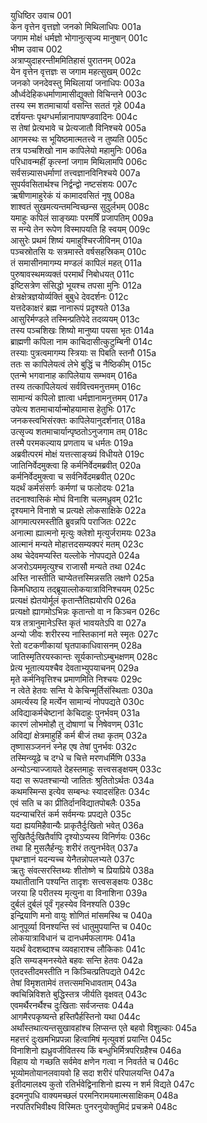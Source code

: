 युधिष्ठिर उवाच	001    
केन वृत्तेन वृत्तज्ञो जनको मिथिलाधिपः	001a  
जगाम मोक्षं धर्मज्ञो भोगानुत्सृज्य मानुषान्	001c  
भीष्म उवाच	002    
अत्राप्युदाहरन्तीममितिहासं पुरातनम्	002a  
येन वृत्तेन वृत्तज्ञः स जगाम महत्सुखम्	002c  
जनको जनदेवस्तु मिथिलायां जनाधिपः	003a  
और्ध्वदेहिकधर्माणामासीद्युक्तो विचिन्तने	003c  
तस्य स्म शतमाचार्या वसन्ति सततं गृहे	004a  
दर्शयन्तः पृथग्धर्मान्नानापाषण्डवादिनः	004c  
स तेषां प्रेत्यभावे च प्रेत्यजातौ विनिश्चये	005a  
आगमस्थः स भूयिष्ठमात्मतत्त्वे न तुष्यति	005c  
तत्र पञ्चशिखो नाम कापिलेयो महामुनिः	006a  
परिधावन्महीं कृत्स्नां जगाम मिथिलामपि	006c  
सर्वसन्न्यासधर्माणां तत्त्वज्ञानविनिश्चये	007a  
सुपर्यवसितार्थश्च निर्द्वन्द्वो नष्टसंशयः	007c  
ऋषीणामाहुरेकं यं कामादवसितं नृषु	008a  
शाश्वतं सुखमत्यन्तमन्विच्छन्स सुदुर्लभम्	008c  
यमाहुः कपिलं साङ्ख्याः परमर्षिं प्रजापतिम्	009a  
स मन्ये तेन रूपेण विस्मापयति हि स्वयम्	009c  
आसुरेः प्रथमं शिष्यं यमाहुश्चिरजीविनम्	010a  
पञ्चस्रोतसि यः सत्रमास्ते वर्षसहस्रिकम्	010c  
तं समासीनमागम्य मण्डलं कापिलं महत्	011a  
पुरुषावस्थमव्यक्तं परमार्थं निबोधयत्	011c  
इष्टिसत्रेण संसिद्धो भूयश्च तपसा मुनिः	012a  
क्षेत्रक्षेत्रज्ञयोर्व्यक्तिं बुबुधे देवदर्शनः	012c  
यत्तदेकाक्षरं ब्रह्म नानारूपं प्रदृश्यते	013a  
आसुरिर्मण्डले तस्मिन्प्रतिपेदे तदव्ययम्	013c  
तस्य पञ्चशिखः शिष्यो मानुष्या पयसा भृतः	014a  
ब्राह्मणी कपिला नाम काचिदासीत्कुटुम्बिनी	014c  
तस्याः पुत्रत्वमागम्य स्त्रियाः स पिबति स्तनौ	015a  
ततः स कापिलेयत्वं लेभे बुद्धिं च नैष्ठिकीम्	015c  
एतन्मे भगवानाह कापिलेयाय सम्भवम्	016a  
तस्य तत्कापिलेयत्वं सर्ववित्त्वमनुत्तमम्	016c  
सामान्यं कपिलो ज्ञात्वा धर्मज्ञानामनुत्तमम्	017a  
उपेत्य शतमाचार्यान्मोहयामास हेतुभिः	017c  
जनकस्त्वभिसंरक्तः कापिलेयानुदर्शनात्	018a  
उत्सृज्य शतमाचार्यान्पृष्ठतोऽनुजगाम तम्	018c  
तस्मै परमकल्याय प्रणताय च धर्मतः	019a  
अब्रवीत्परमं मोक्षं यत्तत्साङ्ख्यं विधीयते	019c  
जातिनिर्वेदमुक्त्वा हि कर्मनिर्वेदमब्रवीत्	020a  
कर्मनिर्वेदमुक्त्वा च सर्वनिर्वेदमब्रवीत्	020c  
यदर्थं कर्मसंसर्गः कर्मणां च फलोदयः	021a  
तदनाश्वासिकं मोघं विनाशि चलमध्रुवम्	021c  
दृश्यमाने विनाशे च प्रत्यक्षे लोकसाक्षिके	022a  
आगमात्परमस्तीति ब्रुवन्नपि पराजितः	022c  
अनात्मा ह्यात्मनो मृत्युः क्लेशो मृत्युर्जरामयः	023a  
आत्मानं मन्यते मोहात्तदसम्यक्परं मतम्	023c  
अथ चेदेवमप्यस्ति यल्लोके नोपपद्यते	024a  
अजरोऽयममृत्युश्च राजासौ मन्यते तथा	024c  
अस्ति नास्तीति चाप्येतत्तस्मिन्नसति लक्षणे	025a  
किमधिष्ठाय तद्ब्रूयाल्लोकयात्राविनिश्चयम्	025c  
प्रत्यक्षं ह्येतयोर्मूलं कृतान्तैतिह्ययोरपि	026a  
प्रत्यक्षो ह्यागमोऽभिन्नः कृतान्तो वा न किञ्चन	026c  
यत्र तत्रानुमानेऽस्ति कृतं भावयतेऽपि वा	027a  
अन्यो जीवः शरीरस्य नास्तिकानां मते स्मृतः	027c  
रेतो वटकणीकायां घृतपाकाधिवासनम्	028a  
जातिस्मृतिरयस्कान्तः सूर्यकान्तोऽम्बुभक्षणम्	028c  
प्रेत्य भूतात्ययश्चैव देवताभ्युपयाचनम्	029a  
मृते कर्मनिवृत्तिश्च प्रमाणमिति निश्चयः	029c  
न त्वेते हेतवः सन्ति ये केचिन्मूर्तिसंस्थिताः	030a  
अमर्त्यस्य हि मर्त्येन सामान्यं नोपपद्यते	030c  
अविद्याकर्मचेष्टानां केचिदाहुः पुनर्भवम्	031a  
कारणं लोभमोहौ तु दोषाणां च निषेवणम्	031c  
अविद्यां क्षेत्रमाहुर्हि कर्म बीजं तथा कृतम्	032a  
तृष्णासञ्जननं स्नेह एष तेषां पुनर्भवः	032c  
तस्मिन्व्यूढे च दग्धे च चित्ते मरणधर्मिणि	033a  
अन्योऽन्याज्जायते देहस्तमाहुः सत्त्वसङ्क्षयम्	033c  
यदा स रूपतश्चान्यो जातितः श्रुतितोऽर्थतः	034a  
कथमस्मिन्स इत्येव सम्बन्धः स्यादसंहितः	034c  
एवं सति च का प्रीतिर्दानविद्यातपोबलैः	035a  
यदन्याचरितं कर्म सर्वमन्यः प्रपद्यते	035c  
यदा ह्ययमिहैवान्यैः प्राकृतैर्दुःखितो भवेत्	036a  
सुखितैर्दुःखितैर्वापि दृश्योऽप्यस्य विनिर्णयः	036c  
तथा हि मुसलैर्हन्युः शरीरं तत्पुनर्भवेत्	037a  
पृथग्ज्ञानं यदन्यच्च येनैतन्नोपलभ्यते	037c  
ऋतुः संवत्सरस्तिथ्यः शीतोष्णे च प्रियाप्रिये	038a  
यथातीतानि पश्यन्ति तादृशः सत्त्वसङ्क्षयः	038c  
जरया हि परीतस्य मृत्युना वा विनाशिना	039a  
दुर्बलं दुर्बलं पूर्वं गृहस्येव विनश्यति	039c  
इन्द्रियाणि मनो वायुः शोणितं मांसमस्थि च	040a  
आनुपूर्व्या विनश्यन्ति स्वं धातुमुपयान्ति च	040c  
लोकयात्राविधानं च दानधर्मफलागमः	041a  
यदर्थं वेदशब्दाश्च व्यवहाराश्च लौकिकाः	041c  
इति सम्यङ्मनस्येते बहवः सन्ति हेतवः	042a  
एतदस्तीदमस्तीति न किञ्चित्प्रतिपद्यते	042c  
तेषां विमृशतामेवं तत्तत्समभिधावताम्	043a  
क्वचिन्निविशते बुद्धिस्तत्र जीर्यति वृक्षवत्	043c  
एवमर्थैरनर्थैश्च दुःखिताः सर्वजन्तवः	044a  
आगमैरपकृष्यन्ते हस्तिपैर्हस्तिनो यथा	044c  
अर्थांस्तथात्यन्तसुखावहांश्च लिप्सन्त एते बहवो विशुल्काः	045a  
महत्तरं दुःखमभिप्रपन्ना हित्वामिषं मृत्युवशं प्रयान्ति	045c  
विनाशिनो ह्यध्रुवजीवितस्य किं बन्धुभिर्मित्रपरिग्रहैश्च	046a  
विहाय यो गच्छति सर्वमेव क्षणेन गत्वा न निवर्तते च	046c  
भूव्योमतोयानलवायवो हि सदा शरीरं परिपालयन्ति	047a  
इतीदमालक्ष्य कुतो रतिर्भवेद्विनाशिनो ह्यस्य न शर्म विद्यते	047c  
इदमनुपधि वाक्यमच्छलं परमनिरामयमात्मसाक्षिकम्	048a  
नरपतिरभिवीक्ष्य विस्मितः पुनरनुयोक्तुमिदं प्रचक्रमे	048c  

